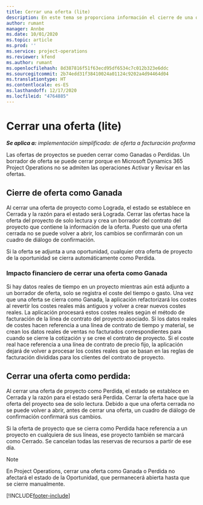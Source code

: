 ```yaml
---
title: Cerrar una oferta (lite)
description: En este tema se proporciona información el cierre de una oferta en Project Operations.
author: rumant
manager: Annbe
ms.date: 10/01/2020
ms.topic: article
ms.prod: ''
ms.service: project-operations
ms.reviewer: kfend
ms.author: rumant
ms.openlocfilehash: 8d387816f51f63ecd95df6534c7c012b323e6ddc
ms.sourcegitcommit: 2b74edd31f38410024a01124c9202a4d94464d04
ms.translationtype: HT
ms.contentlocale: es-ES
ms.lasthandoff: 12/17/2020
ms.locfileid: "4764885"
---
```

# <a name="close-a-quote---lite"></a>Cerrar una oferta (lite)

_**Se aplica a:** implementación simplificada: de oferta a facturación proforma_

Las ofertas de proyectos se pueden cerrar como Ganadas o Perdidas. Un borrador de oferta se puede cerrar porque en Microsoft Dynamics 365 Project Operations no se admiten las operaciones Activar y Revisar en las ofertas.

## <a name="close-a-quote-as-won"></a>Cierre de oferta como Ganada

Al cerrar una oferta de proyecto como Lograda, el estado se establece en Cerrada y la razón para el estado será Lograda. Cerrar las ofertas hace la oferta del proyecto de solo lectura y crea un borrador del contrato del proyecto que contiene la información de la oferta. Puesto que una oferta cerrada no se puede volver a abrir, los cambios se confirmarán con un cuadro de diálogo de confirmación.

Si la oferta se adjunta a una oportunidad, cualquier otra oferta de proyecto de la oportunidad se cierra automáticamente como Perdida.

### <a name="financial-impact-of-closing-a-quote-as-won"></a>Impacto financiero de cerrar una oferta como Ganada

Si hay datos reales de tiempo en un proyecto mientras aún está adjunto a un borrador de oferta, solo se registra el coste del tiempo o gasto. Una vez que una oferta se cierra como Ganada, la aplicación refactorizará los costes al revertir los costes reales más antiguos y volver a crear nuevos costes reales. La aplicación procesará estos costes reales según el método de facturación de la línea de contrato del proyecto asociado. Si los datos reales de costes hacen referencia a una línea de contrato de tiempo y material, se crean los datos reales de ventas no facturados correspondientes para cuando se cierre la cotización y se cree el contrato de proyecto. Si el coste real hace referencia a una línea de contrato de precio fijo, la aplicación dejará de volver a procesar los costes reales que se basan en las reglas de facturación divididas para los clientes del contrato de proyecto.

## <a name="closing-a-quote-as-lost"></a>Cerrar una oferta como perdida:

Al cerrar una oferta de proyecto como Perdida, el estado se establece en Cerrada y la razón para el estado será Perdida. Cerrar la oferta hace que la oferta del proyecto sea de solo lectura. Debido a que una oferta cerrada no se puede volver a abrir, antes de cerrar una oferta, un cuadro de diálogo de confirmación confirmará sus cambios.

Si la oferta de proyecto que se cierra como Perdida hace referencia a un proyecto en cualquiera de sus líneas, ese proyecto también se marcará como Cerrado. Se cancelan todas las reservas de recursos a partir de ese día.

> [!NOTE]
> En Project Operations, cerrar una oferta como Ganada o Perdida no afectará el estado de la Oportunidad, que permanecerá abierta hasta que se cierre manualmente.


[!INCLUDE[footer-include](../../includes/footer-banner.md)]